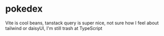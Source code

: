 # pokedex

Vite is cool beans, tanstack query is super nice, not sure how I feel about tailwind or daisyUI, I'm still trash at TypeScript
